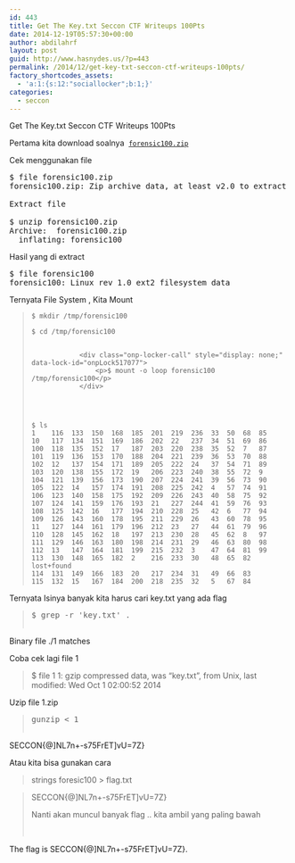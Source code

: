 ```yaml
---
id: 443
title: Get The Key.txt Seccon CTF Writeups 100Pts
date: 2014-12-19T05:57:30+00:00
author: abdilahrf
layout: post
guid: http://www.hasnydes.us/?p=443
permalink: /2014/12/get-key-txt-seccon-ctf-writeups-100pts/
factory_shortcodes_assets:
  - 'a:1:{s:12:"sociallocker";b:1;}'
categories:
  - seccon
---
```

Get The Key.txt Seccon CTF Writeups 100Pts

Pertama kita download soalnya  [`forensic100.zip`](https://github.com/ctfs/write-ups/blob/master/seccon-ctf-2014/get-the-key-txt/forensic100.zip)

Cek menggunakan file

<pre>$ file forensic100.zip
forensic100.zip: Zip archive data, at least v2.0 to extract

Extract file

$ unzip forensic100.zip
Archive:  forensic100.zip
  inflating: forensic100
</pre>

<!--more-->

Hasil yang di extract

<pre>$ file forensic100
forensic100: Linux rev 1.0 ext2 filesystem data</pre>

Ternyata File System , Kita Mount

>     $ mkdir /tmp/forensic100
>     
>     $ cd /tmp/forensic100
>     
>                
>                 <div class="onp-locker-call" style="display: none;" data-lock-id="onpLock517077">
>                     <p>$ mount -o loop forensic100 /tmp/forensic100</p>
>                 </div>
>              
>     
>             
>     
>     $ ls
>     1    116  133  150  168  185  201  219  236  33  50  68  85
>     10   117  134  151  169  186  202  22   237  34  51  69  86
>     100  118  135  152  17   187  203  220  238  35  52  7   87
>     101  119  136  153  170  188  204  221  239  36  53  70  88
>     102  12   137  154  171  189  205  222  24   37  54  71  89
>     103  120  138  155  172  19   206  223  240  38  55  72  9
>     104  121  139  156  173  190  207  224  241  39  56  73  90
>     105  122  14   157  174  191  208  225  242  4   57  74  91
>     106  123  140  158  175  192  209  226  243  40  58  75  92
>     107  124  141  159  176  193  21   227  244  41  59  76  93
>     108  125  142  16   177  194  210  228  25   42  6   77  94
>     109  126  143  160  178  195  211  229  26   43  60  78  95
>     11   127  144  161  179  196  212  23   27   44  61  79  96
>     110  128  145  162  18   197  213  230  28   45  62  8   97
>     111  129  146  163  180  198  214  231  29   46  63  80  98
>     112  13   147  164  181  199  215  232  3    47  64  81  99
>     113  130  148  165  182  2    216  233  30   48  65  82  lost+found
>     114  131  149  166  183  20   217  234  31   49  66  83
>     115  132  15   167  184  200  218  235  32   5   67  84
>     
>     

Ternyata Isinya banyak kita harus cari key.txt yang ada flag

> <pre>$ grep -r <span class="pl-s1"><span class="pl-pds">'</span>key.txt<span class="pl-pds">'</span></span> <span class="pl-s3">.</span>
Binary file ./1 matches
</pre>

Coba cek lagi file 1

> $ file 1 1: gzip compressed data, was &#8220;key.txt&#8221;, from Unix, last modified: Wed Oct 1 02:00:52 2014

Uzip file 1.zip

> <pre>gunzip <span class="pl-k">&lt;</span> 1
SECCON{@]NL7n+-s75FrET]vU=7Z}</pre>

Atau kita bisa gunakan cara

> strings foresic100 > flag.txt
  
> SECCON{@]NL7n+-s75FrET]vU=7Z}
> 
> Nanti akan muncul banyak flag .. kita ambil yang paling bawah
> 
> &nbsp;

The flag is SECCON{@]NL7n+-s75FrET]vU=7Z}.
